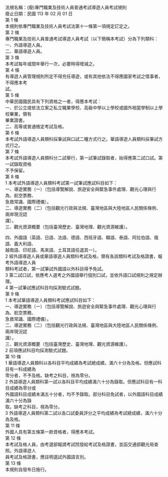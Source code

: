 法規名稱：(廢)專門職業及技術人員普通考試導遊人員考試規則  
廢止日期：民國 113 年 02 月 01 日  
第 1 條  
本規則依專門職業及技術人員考試法第十一條第一項規定訂定之。  
第 2 條  
專門職業及技術人員普通考試導遊人員考試（以下簡稱本考試）分為下列類科：  
一、外語導遊人員。  
二、華語導遊人員。  
第 3 條  
本考試每年或間年舉行一次，必要時得增減之。  
第 4 條  
有導遊人員管理規則所定不得充任導遊，或有其他依法不得應國家考試之情事者，不得應本考  
試。  
第 5 條  
中華民國國民具有下列資格之一者，得應本考試：  
一、於公立或依法立案之私立職業學校、高級中學以上學校或國外相當學制以上學校畢業，領有  
畢業證書。  
二、高等或普通檢定考試及格。  
第 6 條  
本考試外語導遊人員類科採筆試與口試二種方式行之。華語導遊人員類科採筆試方式行之。  
第 7 條  
本考試外語導遊人員類科分二試舉行，第一試筆試錄取者，始得應第二試口試。第一試錄取資格  
不予保留。  
第 8 條  
1 本考試外語導遊人員類科考試第一試筆試應試科目如下：  
一、導遊實務（一）（包括導覽解說、旅遊安全與緊急事件處理、觀光心理與行為、航空票務、  
急救常識、國際禮儀）。  
二、導遊實務（二）（包括觀光行政與法規、臺灣地區與大陸地區人民關係條例、兩岸現況認  
識）。  
三、觀光資源概要（包括臺灣歷史、臺灣地理、觀光資源維護）。  


四、外國語（英語、日語、法語、德語、西班牙語、韓語、泰語、阿拉伯語、俄語、義大利語、  
越南語、印尼語、馬來語、土耳其語任選其一）。  
2 經外語導遊人員或華語導遊人員類科考試及格，領有各該類科考試及格證書，報考外語導遊人員  
類科考試者，第一試筆試外國語以外科目得予免試。  
3 第二試口試，依應考人選考之外國語舉行個別口試，並依外語口試規則之規定辦理。  
4 第一試筆試應試科目均採測驗式試題。  
第 9 條  
1 本考試華語導遊人員類科考試應試科目如下：  
一、導遊實務（一）（包括導覽解說、旅遊安全與緊急事件處理、觀光心理與行為、航空票務、  
急救常識、國際禮儀）。  
二、導遊實務（二）（包括觀光行政與法規、臺灣地區與大陸地區人民關係條例、兩岸現況認  
識）。  
三、觀光資源概要（包括臺灣歷史、臺灣地理、觀光資源維護）。  
2 前項應試科目均採測驗式試題。  
第 10 條  
1 華語導遊人員類科以各科目平均成績為考試總成績，滿六十分為及格。但應試科目有一科成績為  
零分者，不予及格。缺考之科目，視為零分。  
2 外語導遊人員類科第一試以各科目平均成績滿六十分為錄取。但應試科目有一科目成績為零分或  
外國語科目成績未滿五十分者，均不予錄取。部分科目免試者，以外國語科目成績滿六十分為錄  
取。缺考之科目，視為零分。  
3 外語導遊人員類科第二試以各口試委員評分之平均成績為考試總成績，滿六十分為及格。  
第 11 條  
外國人具有第五條第一款資格者，得應本考試。  
第 12 條  
本考試及格人員，由考選部報請考試院發給考試及格證書，並函交通部觀光局查照。外語導遊人  
員考試及格證書，應註明選試外國語言別。  
第 13 條  
本規則自發布日施行。  


